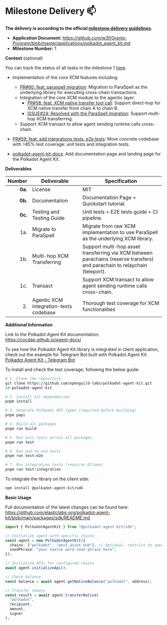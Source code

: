 # Milestone Delivery :mailbox:

**The delivery is according to the official [milestone delivery guidelines](https://github.com/w3f/Grants-Program/blob/master/docs/Support%20Docs/milestone-deliverables-guidelines.md).**

- **Application Document:** https://github.com/w3f/Grants-Program/blob/master/applications/polkadot_agent_kit.md
- **Milestone Number:** 1

**Context** (optional)

You can track the status of all tasks in the milestone 1 [here](https://github.com/elasticlabs-org/polkadot-agent-kit/milestone/1?closed=1).

- Implementation of the core XCM features including:

  - [PR#60: feat: paraspell migration](https://github.com/elasticlabs-org/polkadot-agent-kit/pull/60): Migration to ParaSpell as the underlying library for executing cross-chain transactions.
  - Integration of the core XCM module to the agentic layer.
    - [PR#58: feat: XCM native transfer tool call](https://github.com/elasticlabs-org/polkadot-agent-kit/commit/9a43da2463142111158cce5828f584f25444eb5e): Support direct-hop for XCM native transfer from chain A to chain B.
    - [ISSUE#24: Resolved with the ParaSpell migration](https://github.com/elasticlabs-org/polkadot-agent-kit/issues/24): Support multi-hop XCM transferring.
  - Support XCM transact to allow agent sending runtime calls cross-chain.

- [PR#59: feat: add integrations tests, e2e tests](https://github.com/elasticlabs-org/polkadot-agent-kit/commit/4c43f3fe793a229c729a64311d03fd5cf75023d7): More concrete codebase with >85% test coverage: unit tests and integration tests.
- [polkadot-agent-kit-docs](https://github.com/elasticlabs-org/polkadot-agent-kit-docs): Add documentation page and landing page for the Polkadot Agent Kit.

**Deliverables**

|  Number | Deliverable                            | Specification                                                                                                               |
| ------: | -------------------------------------- | --------------------------------------------------------------------------------------------------------------------------- |
| **0a.** | License                                | MIT                                                                                                                         |
| **0b.** | Documentation                          | Documentation Page + Quickstart tutorial.                                                                                   |
| **0c.** | Testing and Testing Guide              | Unit tests + E2E tests guide + CI pipeline.                                                                                 |
|     1a. | Migrate to ParaSpell                   | Migrate from raw XCM implementation to use ParaSpell as the underlying XCM library.                                         |
|     1b. | Multi-hop XCM Transferring             | Support multi-hop asset transferring via XCM between parachains (reserve transfers) and parachain to relaychain (teleport). |
|     1c. | Transact                               | Support XCM transact to allow agent sending runtime calls cross-chain.                                                      |
|      2. | Agentic XCM integration-texts codebase | Thorough test coverage for XCM functionalities                                                                              |

**Additional Information**

Link to the Polkadot Agent Kit documentation: https://cocdap.github.io/agent-docs/

To see how the Polkadot Agent Kit library is integrated in client application, check out the example for Telegram Bot built with Polkadot Agent Kit: [Polkadot Agent Kit - Telegram Bot](https://github.com/elasticlabs-org/polkadot-agent-kit/blob/main/examples/telegram-bot/README.md)

To install and check the test coverage, following the below guide:

```bash
# 1. Clone the repository
git clone https://github.com/openguild-labs/polkadot-agent-kit.git
cd polkadot-agent-kit

# 2. Install all dependencies
pnpm install

# 3. Generate Polkadot API types (required before building)
pnpm papi

# 4. Build all packages
pnpm run build

# 5. Run unit tests across all packages
pnpm run test

# 6. Run end-to-end tests
pnpm run test:e2e

# 7. Run integration tests (requires Ollama)
pnpm run test:integration
```

To integrate the library on the client side:

```bash
npm install @polkadot-agent-kit/sdk
```

**Basic Usage**

Full documentation of the latest changes can be found here: https://github.com/elasticlabs-org/polkadot-agent-kit/blob/main/packages/sdk/README.md

```ts
import { PolkadotAgentKit } from "@polkadot-agent-kit/sdk";

// Initialize agent with specific chains
const agent = new PolkadotAgentKit({
  chains: ["polkadot", "west_asset_hub"], // Optional: restrict to specific chains
  seedPhrase: "your twelve word seed phrase here",
});

// Initialize APIs for configured chains
await agent.initializeApi();

// Check balance
const balance = await agent.getNativeBalance("polkadot", address);

// Transfer tokens
const result = await agent.transferNative(
  "polkadot",
  recipient,
  amount,
  signer
);
```
